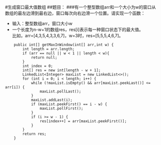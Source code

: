 #生成窗口最大值数组
##题目：
###有一个整型数组arr和一个大小为w的窗口从数组的最左边滑到最右边，窗口每次向右边滑一个位置。请实现一个函数：
 - 输入：整型数组arr，窗口大小w
 - 一个长度为n-w+1的数组res，res[i]表示每一种窗口状态下的最大值。  
比如，arr=[4,3,5,4,3,3,6,7]，w=3时，res=[5,5,5,4,6,7]。

```
    public int[] getMaxInWindow(int[] arr,int w) {
        int length = arr.length;
        if (arr == null || w < 1 || length < w){
            return null;
        }
        int index = 0;
        int[] res = new int[length - w + 1];
        LinkedList<Integer> maxList = new LinkedList<>();
        for (int i = 0; i < length; i++) {
            while (!maxList.isEmpty() && arr[maxList.peekLast()] <= arr[i]) {
                maxList.pollLast();
            }
            maxList.addLast(i);
            if (maxList.peekFirst() == i - w) {
                maxList.pollFirst();
            }
            if (i >= w - 1) {
                res[index++] = arr[maxList.peekFirst()];
            }
        }
        return res;
    }
```


